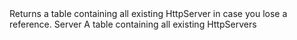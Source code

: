 <function name="GetAll" parent="httpserver" type="libraryfunc">
	<description>
		Returns a table containing all existing HttpServer in case you lose a reference.
		<added version="0.7"></added>
	</description>
	<realm>Server</realm>
	<rets>
		<ret name="httpServers" type="table">A table containing all existing HttpServers</ret>
	</rets>
</function>